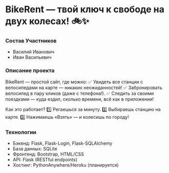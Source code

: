 # BikeRent — твой ключ к свободе на двух колесах! 🚲✨

### Состав Участников
* Василий Иванович
* Иван Васильевич

### Описание проекта
BikeRent — простой сайт, где можно:
✅ Увидеть все станции с велосипедами на карте — никаких неожиданностей!
✅ Забронировать велосипед в пару кликов (даже с телефона!).
✅ Следить за своими поездками — куда ездил, сколько времени, всё как в приложении!

Как это работает?
1️⃣ Регаешься за минуту.
2️⃣ Выбираешь станцию на карте.
3️⃣ Нажимаешь «Взять» — и колесишь по городу!

### Технологии
- Бэкенд: Flask, Flask-Login, Flask-SQLAlchemy
- База данных: SQLite
- Фронтенд: Bootstrap, HTML/CSS
- API: Flask (RESTful endpoints)
- Хостинг: PythonAnywhere/Heroku (планируется)

